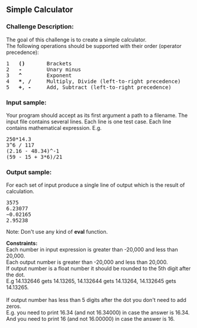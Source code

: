 <h2>Simple Calculator</h2>

<h3>Challenge Description:</h3>
<p>
    The goal of this challenge is to create a simple calculator.
<br>
    The following operations should be supported with
    their order (operator precedence):
<br>
</p>

<pre>1   <b>()</b>       Brackets
2   <b>-</b>        Unary minus
3   <b>^</b>        Exponent
4   <b>*</b>, <b>/</b>     Multiply, Divide (left-to-right precedence)
5   <b>+</b>, <b>-</b>     Add, Subtract (left-to-right precedence)
</pre>

<h3>Input sample:</h3>
<p>
    Your program should accept as its first argument a path to a filename.
    The input file contains several lines. Each line is one test case.
    Each line contains mathematical expression. E.g.
</p>
<pre>250*14.3
3^6 / 117
(2.16 - 48.34)^-1
(59 - 15 + 3*6)/21</pre>

<h3>Output sample:</h3>

<p>
    For each set of input produce a single line of output which is the
    result of calculation.
</p>

<pre>3575
6.23077
&#x2212;0.02165
2.95238</pre>

<p>
    Note: Don&apos;t use any kind of <b>eval</b> function.
</p>

<p>
<b>Constraints:</b>
<br>
    Each number in input expression is greater than -20,000 and less than 20,000.
<br>
    Each output number is greater than -20,000 and less than 20,000.
<br>
    If output number is a float number it should be rounded to the 5th digit after the dot.
<br>
    E.g 14.132646 gets 14.13265, 14.132644 gets 14.13264, 14.132645 gets 14.13265.
<br>
<br>
    If output number has less than 5 digits after the dot you don&apos;t need to add zeros.
<br>
    E.g. you need to print 16.34 (and not 16.34000) in case the answer is 16.34.
<br>
    And you need to print 16 (and not 16.00000) in case the answer is 16.
</p>